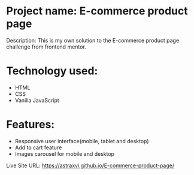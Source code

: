 # Project name: E-commerce product page

Description: This is my own solution to the E-commerce product page challenge from frontend mentor.

# Technology used: 
- HTML
- CSS
- Vanilla JavaScript

# Features: 
- Responsive user interface(mobile, tablet and desktop)
- Add to cart feature
- Images carousel for mobile and desktop

Live Site URL: https://astraxvi.github.io/E-commerce-product-page/